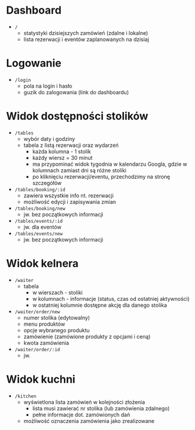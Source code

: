 # Dashboard

- `/`
  - statystyki dzisiejszych zamówień (zdalne i lokalne)
  - lista rezerwacji i eventów zaplanowanych na dzisiaj

# Logowanie

- `/login`
  - pola na login i hasło
  - guzik do zalogowania (link do dashboardu)

# Widok dostępności stolików

- `/tables`
  - wybór daty i godziny
  - tabela z listą rezerwacji oraz wydarzeń
    - każda kolumna - 1 stolik
    - każdy wiersz = 30 minut
    - ma przypominać widok tygodnia w kalendarzu Googla, gdzie w kolumnach zamiast dni są różne stoliki
    - po kliknięciu rezerwacji/eventu, przechodzimy na stronę szczegółów
- `/tables/booking/:id`
  - zawiera wszystkie info nt. rezerwacji
  - możliwość edycji i zapisywania zmian
- `/tables/booking/new`
  - jw. bez początkowych informacji
- `/tables/events/:id`
  - jw. dla eventów
- `/tables/events/new`
  - jw. bez początkowych informacji

# Widok kelnera

- `/waiter`
  - tabela
    - w wierszach - stoliki
    - w kolumnach - informacje (status, czas od ostatniej aktywności)
    - w ostatniej kolumnie dostępne akcję dla danego stolika
- `/waiter/order/new`
  - numer stolika (edytowalny)
  - menu produktów
  - opcje wybranego produktu
  - zamówienie (zamówione produkty z opcjami i ceną)
  - kwota zamówienia
- `/waiter/order/:id`
  - jw.

# Widok kuchni

- `/kitchen`
  - wyświetlona lista zamówień w kolejności złożenia
    - lista musi zawierać nr stolika (lub zamówienia zdalnego)
    - pełne informacje dot. zamówionych dań
  - możliwość oznaczenia zamówienia jako zrealizowane
